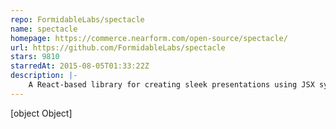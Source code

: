 ```yaml
---
repo: FormidableLabs/spectacle
name: spectacle
homepage: https://commerce.nearform.com/open-source/spectacle/
url: https://github.com/FormidableLabs/spectacle
stars: 9810
starredAt: 2015-08-05T01:33:22Z
description: |-
    A React-based library for creating sleek presentations using JSX syntax that gives you the ability to live demo your code.
---
```


[object Object]
